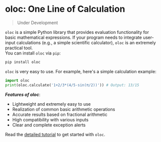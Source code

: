# oloc: One Line of Calculation

> Under Development  

`oloc` is a simple Python library that provides evaluation functionality for basic mathematical expressions. If your program needs to integrate user-input calculations (e.g., a simple scientific calculator), `oloc` is an extremely practical tool.  
You can install `oloc` via `pip`:  

```bash
pip install oloc
```

`oloc` is very easy to use. For example, here's a simple calculation example:  

```python
import oloc
print(oloc.calculate('1+2/3*(4/5-sin(π/2))')) # Output: 13/15
```

***Features of oloc***:  
- Lightweight and extremely easy to use  
- Realization of common basic arithmetic operations  
- Accurate results based on fractional arithmetic   
- High compatibility with various inputs  
- Clear and complete exception alerts  

Read the [detailed tutorial](./source/README.md) to get started with `oloc`.  

